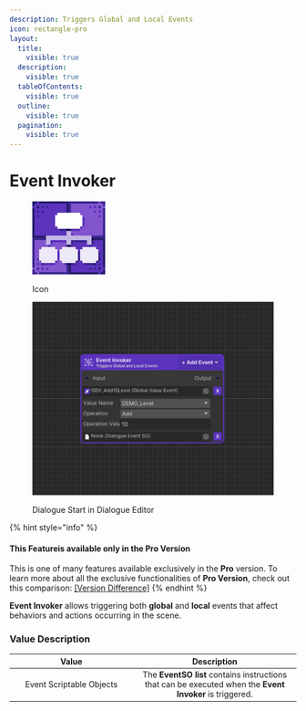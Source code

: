 ```yaml
---
description: Triggers Global and Local Events
icon: rectangle-pro
layout:
  title:
    visible: true
  description:
    visible: true
  tableOfContents:
    visible: true
  outline:
    visible: true
  pagination:
    visible: true
---
```


# Event Invoker

<div><figure><img src="../../.gitbook/assets/MT_Node_Event_Gizmo.png" alt="" width="128"><figcaption><p>Icon</p></figcaption></figure> <figure><img src="../../.gitbook/assets/Graph_Event.png" alt="" width="563"><figcaption><p>Dialogue Start in Dialogue Editor</p></figcaption></figure></div>

{% hint style="info" %}
#### This Featureis available only in the **Pro Version**

This is one of many features available exclusively in the **Pro** version. To learn more about all the exclusive functionalities of **Pro Version**, check out this comparison: [\[Version Difference\]](../../getting-started/quickstart.md)
{% endhint %}

**Event Invoker** allows triggering both **global** and **local** events that affect behaviors and actions occurring in the scene.

### Value Description

<table><thead><tr><th width="203" align="center">Value</th><th align="center">Description</th></tr></thead><tbody><tr><td align="center">Event Scriptable Objects</td><td align="center">The <strong>EventSO list</strong> contains instructions that can be executed when the <strong>Event Invoker</strong> is triggered.</td></tr></tbody></table>
